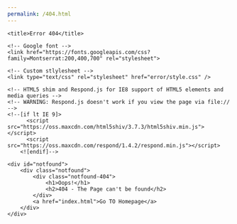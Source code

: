 ```yaml
---
permalink: /404.html
---
```

<!DOCTYPE html>
<html lang="en">

<head>
	<meta charset="utf-8">
	<meta http-equiv="X-UA-Compatible" content="IE=edge">
	<meta name="viewport" content="width=device-width, initial-scale=1">
	<!-- The above 3 meta tags *must* come first in the head; any other head content must come *after* these tags -->

	<title>Error 404</title>

	<!-- Google font -->
	<link href="https://fonts.googleapis.com/css?family=Montserrat:200,400,700" rel="stylesheet">

	<!-- Custom stlylesheet -->
	<link type="text/css" rel="stylesheet" href="error/style.css" />

	<!-- HTML5 shim and Respond.js for IE8 support of HTML5 elements and media queries -->
	<!-- WARNING: Respond.js doesn't work if you view the page via file:// -->
	<!--[if lt IE 9]>
		  <script src="https://oss.maxcdn.com/html5shiv/3.7.3/html5shiv.min.js"></script>
		  <script src="https://oss.maxcdn.com/respond/1.4.2/respond.min.js"></script>
		<![endif]-->

</head>

<body>

	<div id="notfound">
		<div class="notfound">
			<div class="notfound-404">
				<h1>Oops!</h1>
				<h2>404 - The Page can't be found</h2>
			</div>
			<a href="index.html">Go TO Homepage</a>
		</div>
	</div>

</body><!-- This templates was made by Colorlib (https://colorlib.com) -->

</html>
